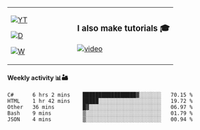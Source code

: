 <table>
  <td width="40%">

[![YT](https://img.shields.io/badge/YouTube-Peter-red?logo=youtube&style=for-the-badge)](https://spelos.net/youtube)

[![D](https://img.shields.io/badge/Discord-Spelos%238123-7289DA?logo=discord&style=for-the-badge)](https://spelos.net/discord)

[![W](https://img.shields.io/badge/website-sedlacek.tech-green?style=for-the-badge)](https://sedlacek.tech)

  </td>
  <td>
  
### I also make tutorials 🎓
[![video](https://i.imgur.com/ndfiH8w.png)](https://www.youtube.com/watch?v=alMS9LIjvD8)
  
  </td>
</table>

#### Weekly activity 📊🏜 

<!--START_SECTION:waka-->
```text
C#      6 hrs 2 mins    █████████████████▓░░░░░░░   70.15 % 
HTML    1 hr 42 mins    █████░░░░░░░░░░░░░░░░░░░░   19.72 % 
Other   36 mins         █▓░░░░░░░░░░░░░░░░░░░░░░░   06.97 % 
Bash    9 mins          ▒░░░░░░░░░░░░░░░░░░░░░░░░   01.79 % 
JSON    4 mins          ▒░░░░░░░░░░░░░░░░░░░░░░░░   00.94 % 
```
<!--END_SECTION:waka-->
